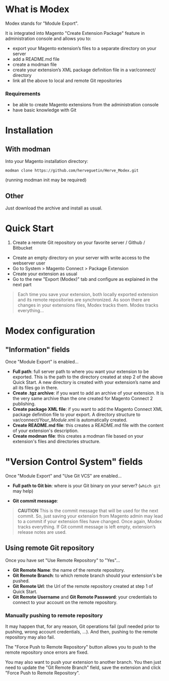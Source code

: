 # What is Modex

Modex stands for "Module Export".

It is integrated into Magento "Create Extension Package" feature in administration console and allows you to:

* export your Magento extension’s files to a separate directory on your server
* add a README.md file
* create a modman file
* create your extension’s XML package definition file in a var/connect/ directory
* link all the above to local and remote Git repositories

### Requirements

* be able to create Magento extensions from the administration console
* have basic knowledge with Git

# Installation

## With modman

Into your Magento installation directory:

`modman clone https://github.com/herveguetin/Herve_Modex.git`

(running modman init may be required)

## Other

Just download the archive and install as usual.

# Quick Start

1. Create a remote Git repository on your favorite server / Github / Bitbucket
* Create an empty directory on your server with write access to the webserver user
* Go to System > Magento Connect > Package Extension
* Create your extension as usual
* Go to the new "Export (Modex)" tab and configure as explained in the next part

> Each time you save your extension, both locally exported extension and its remote repositories are synchronized. As soon there are changes in your extensions files, Modex tracks them. Modex tracks everything...

# Modex configuration

## "Information" fields

Once "Module Export" is enabled…

* __Full path__: full server path to where you want your extension to be exported. This is the path to the directory created at step 2 of the above Quick Start. A new directory is created with your extension’s name and all its files go in there.
* __Create .tgz archive__: if you want to add an archive of your extension. It is the very same archive than the one created for Magento Connect 2 publishing.
* __Create package XML file__: if you want to add the Magento Connect XML package definition file to your export. A directory structure to var/connect/*Your_Module*.xml is automatically created.
* __Create README.md file__: this creates a README.md file with the content of your extension's description.
* __Create modman file__: this creates a modman file based on your extension's files and directories structure.

# "Version Control System" fields

Once "Module Export" and "Use Git VCS" are enabled…

* __Full path to Git bin__: where is your Git binary on your server? (`which git` may help)

* __Git commit message__:
> __CAUTION__ This is the commit message that will be used for the next commit. So, just saving your extension from Magento admin may lead to a commit if your extension files have changed. Once again, Modex tracks everything. If Git commit message is left empty, extension’s release notes are used.

## Using remote Git repository

Once you have set "Use Remote Repository" to "Yes"…

* __Git Remote Name__: the name of the remote repository.
* __Git Remote Branch__: to which remote branch should your extension's be pushed.
* __Git Remote Url__: the Url of the remote repository created at step 1 of Quick Start.
* __Git Remote Username__ and __Git Remote Password__: your credentials to connect to your account on the remote repository.

### Manually pushing to remote repository

It may happen that, for any reason, Git operations fail (pull needed prior to pushing, wrong account credentials, ...). And then, pushing to the remote repository may also fail.

The "Force Push to Remote Repository" button allows you to push to the remote repository once errors are fixed.

You may also want to push your extension to another branch. You then just need to update the "Git Remote Branch" field, save the extension and click "Force Push to Remote Repository".